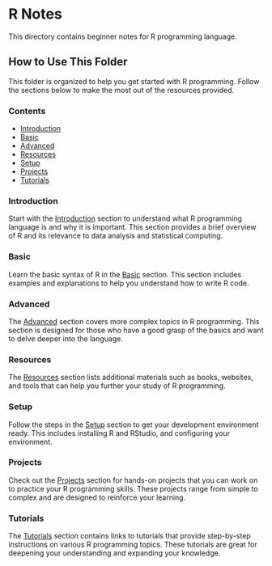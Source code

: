 # R Notes

This directory contains beginner notes for R programming language.

## How to Use This Folder

This folder is organized to help you get started with R programming. Follow the sections below to make the most out of the resources provided.

### Contents

- [Introduction](Introduction.md)
- [Basic](Basic.md)
- [Advanced](Advanced.md)
- [Resources](Resources.md)
- [Setup](Setup.md)
- [Projects](Projects.md)
- [Tutorials](Tutorials.md)

### Introduction

Start with the [Introduction](#introduction) section to understand what R programming language is and why it is important. This section provides a brief overview of R and its relevance to data analysis and statistical computing.

### Basic

Learn the basic syntax of R in the [Basic](#basic) section. This section includes examples and explanations to help you understand how to write R code.

### Advanced

The [Advanced](#advanced) section covers more complex topics in R programming. This section is designed for those who have a good grasp of the basics and want to delve deeper into the language.

### Resources

The [Resources](#resources) section lists additional materials such as books, websites, and tools that can help you further your study of R programming.

### Setup

Follow the steps in the [Setup](#setup) section to get your development environment ready. This includes installing R and RStudio, and configuring your environment.

### Projects

Check out the [Projects](#projects) section for hands-on projects that you can work on to practice your R programming skills. These projects range from simple to complex and are designed to reinforce your learning.

### Tutorials

The [Tutorials](#tutorials) section contains links to tutorials that provide step-by-step instructions on various R programming topics. These tutorials are great for deepening your understanding and expanding your knowledge.

